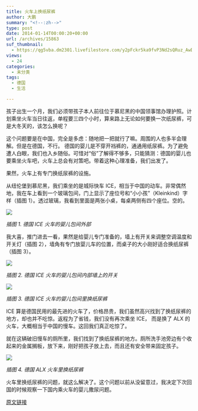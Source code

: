 ```yaml
---
title: 火车上换纸尿裤
author: 大鹏
summary: "<!--:zh-->"
type: post
date: 2014-01-14T00:00:20+00:00
url: /archives/15863
suf_thumbnail:
  - https://qg5vba.dm2301.livefilestore.com/y2pFckr5ka9fvP3Nd2sQRuz_AwD6VnEKolNowCphK5Hdjr3OunjFIw1AUuddr-gtEzt39SSMouhITBLakVfFZclHaMcfDufLln_jZlrm818k8M/2013-11-15_bahn3-.jpg
views:
  - 24
categories:
  - 未分类
tags:
  - 德国
  - 生活

---
```

<!--:zh-->

孩子出生一个月，我们必须带孩子本人前往位于慕尼黑的中国领事馆办理护照。计划乘坐火车当日往返，单程要三四个小时，算来路上无论如何要换一次纸尿裤，可是大冬天的，该怎么换呢？

这个问题要是在中国，完全是多虑：随地把一把就行了嘛。周围的人也多半会理解。但是在德国，不行。 德国的婴儿是不穿开裆裤的，通通用纸尿裤。为了避免遭人白眼，我们也入乡随俗。可惜对“俗”了解得不够多，只能猜测：德国的婴儿也要乘坐火车吧，火车上总会有对策吧。带着这种心理准备，我们出发了。

<!--:-->

<!--more-->

<!--:zh-->

果然，火车上有专门换纸尿裤的设施。

从纽伦堡到慕尼黑，我们乘坐的是城际快车 ICE，相当于中国的动车。非常偶然地，我在车上看到一个玻璃包间，门上显示了座位号和“小小孩”（Kleinkind）字样（插图 1）。透过玻璃，我看到里面是两张小桌，每桌两侧有四个座位。空的。

![][1]

_插图 1. 德国 ICE 火车的婴儿包间外部_

我大喜，推门进去一看，果然是给婴儿专门准备的，墙上有开关来调整空调温度和开关灯（插图 2），墙角有专门放婴儿车的位置，而桌子的大小刚好适合换纸尿裤（插图 3）。

![][2]

_插图 2. 德国 ICE 火车的婴儿包间内部墙上的开关_

![][3]

_插图 3. 德国 ICE 火车的婴儿包间里换纸尿裤_

ICE 算是德国民用的最先进的火车了，价格昂贵，我们虽然高兴找到了换纸尿裤的地方，却也并不吃惊。返程为了省钱，我们没有再次乘坐 ICE， 而是换了 ALX 的火车，大概相当于中国的慢车。这回我们真正吃惊了。

就在这辆破旧慢车的厕所里，我们找到了换纸尿裤的地方。厕所洗手池旁边有个收起来的金属搁板，放下来，刚好把孩子放上去，而且还有安全带来固定孩子。

![][4]

_插图 4. 德国 ALX 火车里换纸尿裤_

火车里换纸尿裤的问题，就这么解决了。这个问题以前从没留意过，我决定下次回国的时候观察一下国内乘火车的婴儿撒尿问题。

<!--:-->

 [1]: https://qg5vba.dm2302.livefilestore.com/y2p4BSBsz4Xj6KzikqsyftJ4i16HrFZuslsVX2KSS8djoMFibNNiRr7-Zjh2rZqZaHzPG-HIRoeXSAFQcTwdGtPlwrroEkDwQqmPbtoPTMKYyo/2013-11-15_bahn2-.jpg
 [2]: https://qg5vba.dm2302.livefilestore.com/y2pQmP_IUFm6G9f-a2jsvoOeCeqf_YJ81NEyJUvJJSTnmuH5V7uVswaiuHFp3NnDy7oYnz3mjMpQxTMYesOHa280S9Wiu2Y4BBMM_NT8PSoF5U/2013-11-15_bahn1-.jpg
 [3]: https://qg5vba.dm2301.livefilestore.com/y2pFckr5ka9fvP3Nd2sQRuz_AwD6VnEKolNowCphK5Hdjr3OunjFIw1AUuddr-gtEzt39SSMouhITBLakVfFZclHaMcfDufLln_jZlrm818k8M/2013-11-15_bahn3-.jpg
 [4]: https://qg5vba.dm2302.livefilestore.com/y2pv6aVD9s9tXIy9ZtG1r-j4z3dvr8dfPk0fBm3ul-2Sqva4eR40Qe9WAGgFOiIgAtfrEeFD_KGfTpaegq4WIGEXIUJ4DXGdbKU7mtMj0oWfxY/2013-11-15_bahn4-.jpg

[原文链接](http://dapengde.com/archives/15863)

